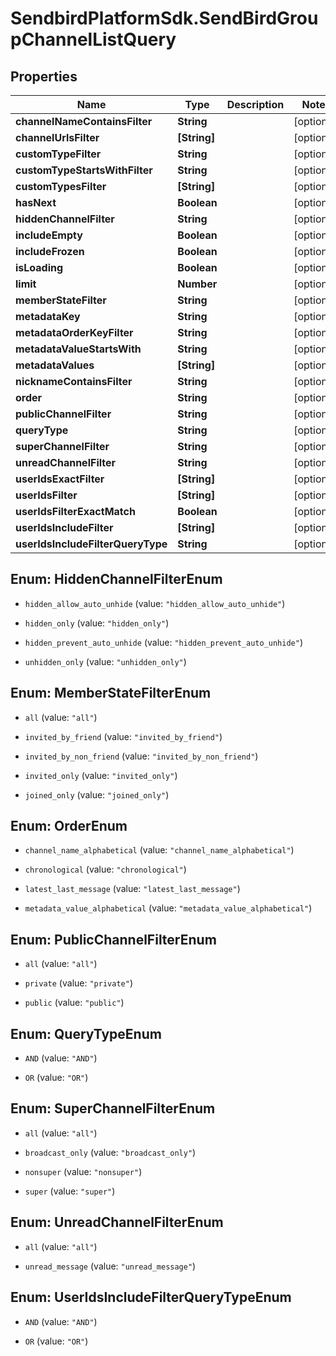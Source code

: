 # SendbirdPlatformSdk.SendBirdGroupChannelListQuery

## Properties

Name | Type | Description | Notes
------------ | ------------- | ------------- | -------------
**channelNameContainsFilter** | **String** |  | [optional] 
**channelUrlsFilter** | **[String]** |  | [optional] 
**customTypeFilter** | **String** |  | [optional] 
**customTypeStartsWithFilter** | **String** |  | [optional] 
**customTypesFilter** | **[String]** |  | [optional] 
**hasNext** | **Boolean** |  | [optional] 
**hiddenChannelFilter** | **String** |  | [optional] 
**includeEmpty** | **Boolean** |  | [optional] 
**includeFrozen** | **Boolean** |  | [optional] 
**isLoading** | **Boolean** |  | [optional] 
**limit** | **Number** |  | [optional] 
**memberStateFilter** | **String** |  | [optional] 
**metadataKey** | **String** |  | [optional] 
**metadataOrderKeyFilter** | **String** |  | [optional] 
**metadataValueStartsWith** | **String** |  | [optional] 
**metadataValues** | **[String]** |  | [optional] 
**nicknameContainsFilter** | **String** |  | [optional] 
**order** | **String** |  | [optional] 
**publicChannelFilter** | **String** |  | [optional] 
**queryType** | **String** |  | [optional] 
**superChannelFilter** | **String** |  | [optional] 
**unreadChannelFilter** | **String** |  | [optional] 
**userIdsExactFilter** | **[String]** |  | [optional] 
**userIdsFilter** | **[String]** |  | [optional] 
**userIdsFilterExactMatch** | **Boolean** |  | [optional] 
**userIdsIncludeFilter** | **[String]** |  | [optional] 
**userIdsIncludeFilterQueryType** | **String** |  | [optional] 



## Enum: HiddenChannelFilterEnum


* `hidden_allow_auto_unhide` (value: `"hidden_allow_auto_unhide"`)

* `hidden_only` (value: `"hidden_only"`)

* `hidden_prevent_auto_unhide` (value: `"hidden_prevent_auto_unhide"`)

* `unhidden_only` (value: `"unhidden_only"`)





## Enum: MemberStateFilterEnum


* `all` (value: `"all"`)

* `invited_by_friend` (value: `"invited_by_friend"`)

* `invited_by_non_friend` (value: `"invited_by_non_friend"`)

* `invited_only` (value: `"invited_only"`)

* `joined_only` (value: `"joined_only"`)





## Enum: OrderEnum


* `channel_name_alphabetical` (value: `"channel_name_alphabetical"`)

* `chronological` (value: `"chronological"`)

* `latest_last_message` (value: `"latest_last_message"`)

* `metadata_value_alphabetical` (value: `"metadata_value_alphabetical"`)





## Enum: PublicChannelFilterEnum


* `all` (value: `"all"`)

* `private` (value: `"private"`)

* `public` (value: `"public"`)





## Enum: QueryTypeEnum


* `AND` (value: `"AND"`)

* `OR` (value: `"OR"`)





## Enum: SuperChannelFilterEnum


* `all` (value: `"all"`)

* `broadcast_only` (value: `"broadcast_only"`)

* `nonsuper` (value: `"nonsuper"`)

* `super` (value: `"super"`)





## Enum: UnreadChannelFilterEnum


* `all` (value: `"all"`)

* `unread_message` (value: `"unread_message"`)





## Enum: UserIdsIncludeFilterQueryTypeEnum


* `AND` (value: `"AND"`)

* `OR` (value: `"OR"`)




